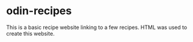 # odin-recipes
This is a basic recipe website linking to a few recipes.
HTML was used to create this website.